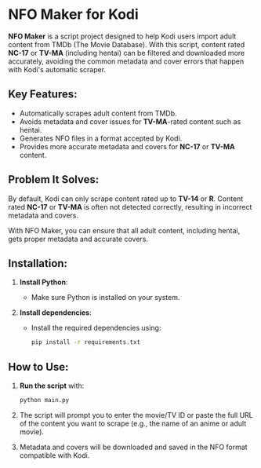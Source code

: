 
# NFO Maker for Kodi

**NFO Maker** is a script project designed to help Kodi users import adult content from TMDb (The Movie Database). With this script, content rated **NC-17** or **TV-MA** (including hentai) can be filtered and downloaded more accurately, avoiding the common metadata and cover errors that happen with Kodi's automatic scraper.

## Key Features:
- Automatically scrapes adult content from TMDb.
- Avoids metadata and cover issues for **TV-MA**-rated content such as hentai.
- Generates NFO files in a format accepted by Kodi.
- Provides more accurate metadata and covers for **NC-17** or **TV-MA** content.

## Problem It Solves:
By default, Kodi can only scrape content rated up to **TV-14** or **R**. Content rated **NC-17** or **TV-MA** is often not detected correctly, resulting in incorrect metadata and covers.

With NFO Maker, you can ensure that all adult content, including hentai, gets proper metadata and accurate covers.

## Installation:

1. **Install Python**:
   - Make sure Python is installed on your system.

2. **Install dependencies**:
   - Install the required dependencies using:
     ```bash
     pip install -r requirements.txt
     ```
     
## How to Use:
1. **Run the script** with:
   ```bash
   python main.py
   ```

2. The script will prompt you to enter the movie/TV ID or paste the full URL of the content you want to scrape (e.g., the name of an anime or adult movie).

3. Metadata and covers will be downloaded and saved in the NFO format compatible with Kodi.
